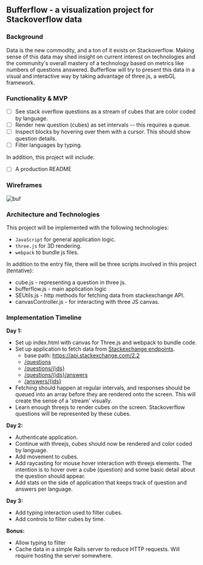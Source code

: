 ## Bufferflow - a visualization project for Stackoverflow data

### Background

Data is the new commodity, and a ton of it exists on Stackoverflow. Making sense of this data may shed insight on current interest on technologies and the community's overall mastery of a technology based on metrics like numbers of questions answered. Bufferflow will try to present this data in a visual and interactive way by taking advantage of three.js, a webGL framework.

### Functionality & MVP  

- [ ] See stack overflow questions as a stream of cubes that are color coded by language.
- [ ] Render new question (cubes) as set intervals -- this requires a queue.
- [ ] Inspect blocks by hovering over them with a cursor. This should show question details.
- [ ] Filter languages by typing.

In addition, this project will include:

- [ ] A production README

### Wireframes

![buf](https://raw.githubusercontent.com/sksea/i/master/bufferflow/bufferflow.png)

### Architecture and Technologies

This project will be implemented with the following technologies:

- `JavaScript` for general application logic.
- `three.js` for 3D rendering.
- `webpack` to bundle js files.

In addition to the entry file, there will be three scripts involved in this project (tentative):

- cube.js - representing a question in three js.
- bufferflow.js - main application logic
- SEUtils.js - http methods for fetching data from stackexchange API.
- canvasController.js - for interacting with three JS canvas.

### Implementation Timeline

**Day 1:**
- Set up index.html with canvas for Three.js and webpack to bundle code.  
- Set up application to fetch data from [Stackexchange endpoints](https://api.stackexchange.com/docs).
  - base path: https://api.stackexchange.com/2.2  
  - [/questions](https://api.stackexchange.com/docs/questions)  
  - [/questions/{ids}](https://api.stackexchange.com/docs/questions-by-ids)  
  - [/questions/{ids}/answers](https://api.stackexchange.com/docs/answers-on-questions)  
  - [/answers/{ids}](https://api.stackexchange.com/docs/answers-by-ids)
- Fetching should happen at regular intervals, and responses should be queued into an array before they are rendered onto the screen. This will create the sense of a 'stream' visually.
- Learn enough threejs to render cubes on the screen. Stackoverflow questions will be represented by these cubes.

**Day 2:**
- Authenticate application.
- Continue with threejs, cubes should now be rendered and color coded by language.
- Add movement to cubes.
- Add raycasting for mouse hover interaction with threejs elements. The intention is to hover over a cube (question) and some basic detail about the question should appear.
- Add stats on the side of application that keeps track of question and answers per language.

**Day 3:**
- Add typing interaction used to filter cubes.
- Add controls to filter cubes by time.

**Bonus:**
- Allow typing to filter 
- Cache data in a simple Rails server to reduce HTTP requests. Will require hosting the server somewhere.
